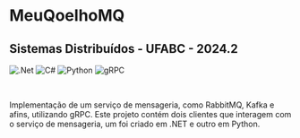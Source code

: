 # MeuQoelhoMQ
## Sistemas Distribuídos - UFABC - 2024.2

![.Net](https://img.shields.io/badge/.NET-5C2D91?style=for-the-badge&logo=.net&logoColor=white)
![C#](https://img.shields.io/badge/c%23-%23239120.svg?style=for-the-badge&logo=csharp&logoColor=white)
![Python](https://img.shields.io/badge/Python-FFD43B?style=for-the-badge&logo=python&logoColor=darkgreen)
![gRPC](https://img.shields.io/badge/gRPC-519FA9?style=for-the-badge)


<br /> 

Implementação de um serviço de mensageria, como RabbitMQ, Kafka e afins, utilizando gRPC. Este projeto contém dois clientes que interagem com o serviço de mensageria, um foi criado em .NET e outro em Python.
